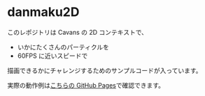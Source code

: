# danmaku2D

このレポジトリは Cavans の 2D コンテキストで、

* いかにたくさんのパーティクルを
* 60FPS に近いスピードで

描画できるかにチャレンジするためのサンプルコードが入っています。

実際の動作例は[こちらの GitHub Pages](https://chikoski.github.io/danmaku-2d)で確認できます。

